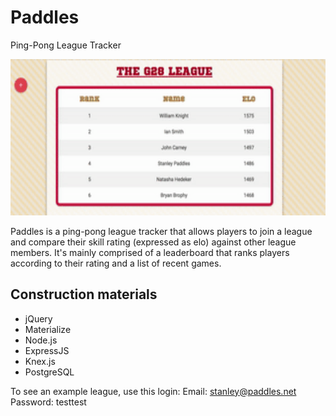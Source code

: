 # Paddles
Ping-Pong League Tracker

<img src="https://github.com/jcquery/paddles/raw/master/screenshots/gamedemo.gif" height="250">

Paddles is a ping-pong league tracker that allows players to join a league and compare their skill rating (expressed as elo) against other league members. It's mainly comprised of a leaderboard that ranks players according to their rating and a list of recent games. 

## Construction materials
- jQuery
-  Materialize
-  Node.js
-  ExpressJS
-  Knex.js
-  PostgreSQL

To see an example league, use this login:
Email: stanley@paddles.net
Password: testtest
